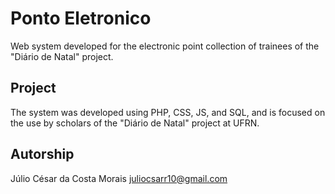 # Ponto Eletronico
Web system developed for the electronic point collection of trainees of the "Diário de Natal" project.

## Project

The system was developed using PHP, CSS, JS, and SQL, and is focused on the use by scholars of the "Diário de Natal" project at UFRN.

## Autorship
Júlio César da Costa Morais <juliocsarr10@gmail.com>
